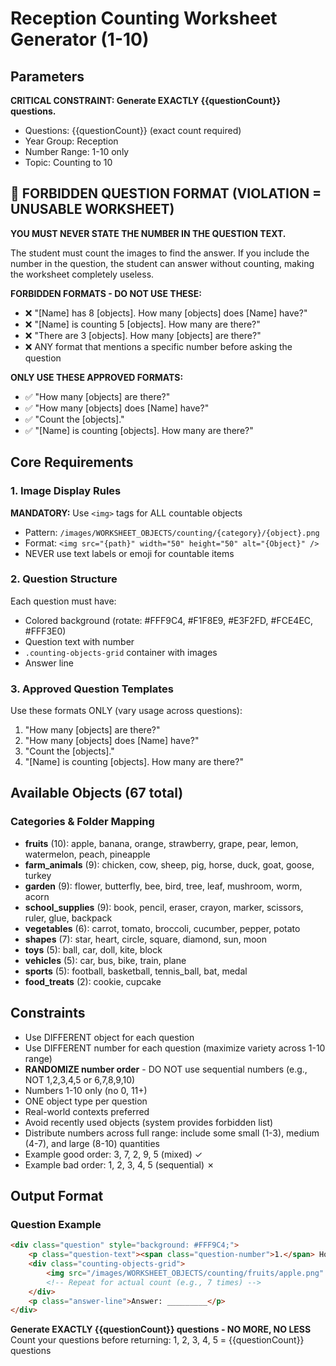 # Reception Counting Worksheet Generator (1-10)

## Parameters
**CRITICAL CONSTRAINT: Generate EXACTLY {{questionCount}} questions.**
- Questions: {{questionCount}} (exact count required)
- Year Group: Reception
- Number Range: 1-10 only
- Topic: Counting to 10

## 🚫 FORBIDDEN QUESTION FORMAT (VIOLATION = UNUSABLE WORKSHEET)

**YOU MUST NEVER STATE THE NUMBER IN THE QUESTION TEXT.**

The student must count the images to find the answer. If you include the number in the question, the student can answer without counting, making the worksheet completely useless.

**FORBIDDEN FORMATS - DO NOT USE THESE:**
- ❌ "[Name] has 8 [objects]. How many [objects] does [Name] have?"
- ❌ "[Name] is counting 5 [objects]. How many are there?"
- ❌ "There are 3 [objects]. How many [objects] are there?"
- ❌ ANY format that mentions a specific number before asking the question

**ONLY USE THESE APPROVED FORMATS:**
- ✅ "How many [objects] are there?"
- ✅ "How many [objects] does [Name] have?"
- ✅ "Count the [objects]."
- ✅ "[Name] is counting [objects]. How many are there?"

## Core Requirements

### 1. Image Display Rules
**MANDATORY:** Use `<img>` tags for ALL countable objects
- Pattern: `/images/WORKSHEET_OBJECTS/counting/{category}/{object}.png`
- Format: `<img src="{path}" width="50" height="50" alt="{Object}" />`
- NEVER use text labels or emoji for countable items

### 2. Question Structure
Each question must have:
- Colored background (rotate: #FFF9C4, #F1F8E9, #E3F2FD, #FCE4EC, #FFF3E0)
- Question text with number
- `.counting-objects-grid` container with images
- Answer line

### 3. Approved Question Templates
Use these formats ONLY (vary usage across questions):
1. "How many [objects] are there?"
2. "How many [objects] does [Name] have?"
3. "Count the [objects]."
4. "[Name] is counting [objects]. How many are there?"

## Available Objects (67 total)

### Categories & Folder Mapping
- **fruits** (10): apple, banana, orange, strawberry, grape, pear, lemon, watermelon, peach, pineapple
- **farm_animals** (9): chicken, cow, sheep, pig, horse, duck, goat, goose, turkey
- **garden** (9): flower, butterfly, bee, bird, tree, leaf, mushroom, worm, acorn
- **school_supplies** (9): book, pencil, eraser, crayon, marker, scissors, ruler, glue, backpack
- **vegetables** (6): carrot, tomato, broccoli, cucumber, pepper, potato
- **shapes** (7): star, heart, circle, square, diamond, sun, moon
- **toys** (5): ball, car, doll, kite, block
- **vehicles** (5): car, bus, bike, train, plane
- **sports** (5): football, basketball, tennis_ball, bat, medal
- **food_treats** (2): cookie, cupcake

## Constraints
- Use DIFFERENT object for each question
- Use DIFFERENT number for each question (maximize variety across 1-10 range)
- **RANDOMIZE number order** - DO NOT use sequential numbers (e.g., NOT 1,2,3,4,5 or 6,7,8,9,10)
- Numbers 1-10 only (no 0, 11+)
- ONE object type per question
- Real-world contexts preferred
- Avoid recently used objects (system provides forbidden list)
- Distribute numbers across full range: include some small (1-3), medium (4-7), and large (8-10) quantities
- Example good order: 3, 7, 2, 9, 5 (mixed) ✓
- Example bad order: 1, 2, 3, 4, 5 (sequential) ✗

## Output Format

### Question Example
```html
<div class="question" style="background: #FFF9C4;">
    <p class="question-text"><span class="question-number">1.</span> How many apples are there?</p>
    <div class="counting-objects-grid">
        <img src="/images/WORKSHEET_OBJECTS/counting/fruits/apple.png" width="80" height="80" alt="Apple" />
        <!-- Repeat for actual count (e.g., 7 times) -->
    </div>
    <p class="answer-line">Answer: _________</p>
</div>
```

**Generate EXACTLY {{questionCount}} questions - NO MORE, NO LESS**
Count your questions before returning: 1, 2, 3, 4, 5 = {{questionCount}} questions
